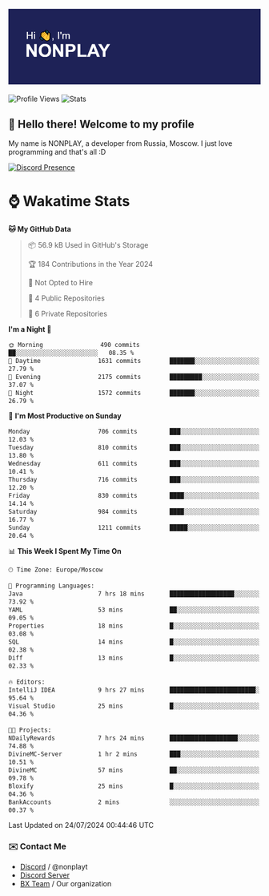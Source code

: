 ![Discord Presence](./header.png)
<br></br>
![Profile Views](https://komarev.com/ghpvc/?username=NONPLAYT&color=blue&style=for-the-badge)
![Stats](https://img.shields.io/badge/0%25-OPTIMIZED-orange?style=for-the-badge)


## :wave: Hello there! Welcome to my profile

My name is NONPLAY, a developer from Russia, Moscow. I just love programming and that's all :D

[![Discord Presence](https://lanyard.cnrad.dev/api/597087584090587177?showDisplayName=true)](https://discord.com/users/597087584090587177) 

# ⌚ Wakatime Stats

<!--START_SECTION:waka-->
**🐱 My GitHub Data** 

> 📦 56.9 kB Used in GitHub's Storage 
 > 
> 🏆 184 Contributions in the Year 2024
 > 
> 🚫 Not Opted to Hire
 > 
> 📜 4 Public Repositories 
 > 
> 🔑 6 Private Repositories 
 > 
**I'm a Night 🦉** 

```text
🌞 Morning                490 commits         ██░░░░░░░░░░░░░░░░░░░░░░░   08.35 % 
🌆 Daytime                1631 commits        ███████░░░░░░░░░░░░░░░░░░   27.79 % 
🌃 Evening                2175 commits        █████████░░░░░░░░░░░░░░░░   37.07 % 
🌙 Night                  1572 commits        ███████░░░░░░░░░░░░░░░░░░   26.79 % 
```
📅 **I'm Most Productive on Sunday** 

```text
Monday                   706 commits         ███░░░░░░░░░░░░░░░░░░░░░░   12.03 % 
Tuesday                  810 commits         ███░░░░░░░░░░░░░░░░░░░░░░   13.80 % 
Wednesday                611 commits         ███░░░░░░░░░░░░░░░░░░░░░░   10.41 % 
Thursday                 716 commits         ███░░░░░░░░░░░░░░░░░░░░░░   12.20 % 
Friday                   830 commits         ████░░░░░░░░░░░░░░░░░░░░░   14.14 % 
Saturday                 984 commits         ████░░░░░░░░░░░░░░░░░░░░░   16.77 % 
Sunday                   1211 commits        █████░░░░░░░░░░░░░░░░░░░░   20.64 % 
```


📊 **This Week I Spent My Time On** 

```text
🕑︎ Time Zone: Europe/Moscow

💬 Programming Languages: 
Java                     7 hrs 18 mins       ██████████████████░░░░░░░   73.92 % 
YAML                     53 mins             ██░░░░░░░░░░░░░░░░░░░░░░░   09.05 % 
Properties               18 mins             █░░░░░░░░░░░░░░░░░░░░░░░░   03.08 % 
SQL                      14 mins             █░░░░░░░░░░░░░░░░░░░░░░░░   02.38 % 
Diff                     13 mins             █░░░░░░░░░░░░░░░░░░░░░░░░   02.33 % 

🔥 Editors: 
IntelliJ IDEA            9 hrs 27 mins       ████████████████████████░   95.64 % 
Visual Studio            25 mins             █░░░░░░░░░░░░░░░░░░░░░░░░   04.36 % 

🐱‍💻 Projects: 
NDailyRewards            7 hrs 24 mins       ███████████████████░░░░░░   74.88 % 
DivineMC-Server          1 hr 2 mins         ███░░░░░░░░░░░░░░░░░░░░░░   10.51 % 
DivineMC                 57 mins             ██░░░░░░░░░░░░░░░░░░░░░░░   09.78 % 
Bloxify                  25 mins             █░░░░░░░░░░░░░░░░░░░░░░░░   04.36 % 
BankAccounts             2 mins              ░░░░░░░░░░░░░░░░░░░░░░░░░   00.37 % 
```


 Last Updated on 24/07/2024 00:44:46 UTC
<!--END_SECTION:waka-->

### ✉️ Contact Me

- [Discord](https://discord.com/users/597087584090587177) / @nonplayt
- [Discord Server](https://discord.gg/p7cxhw7E2M)
- [BX Team](https://github.com/BX-Team) / Our organization
